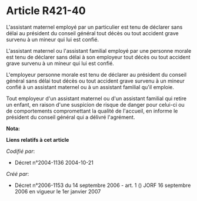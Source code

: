 # Article R421-40

L'assistant maternel employé par un particulier est tenu de déclarer sans délai au président du conseil général tout décès ou
tout accident grave survenu à un mineur qui lui est confié.

L'assistant maternel ou l'assistant familial employé par une personne morale est tenu de déclarer sans délai à son employeur
tout décès ou tout accident grave survenu à un mineur qui lui est confié.

L'employeur personne morale est tenu de déclarer au président du conseil général sans délai tout décès ou tout accident grave
survenu à un mineur confié à un assistant maternel ou à un assistant familial qu'il emploie.

Tout employeur d'un assistant maternel ou d'un assistant familial qui retire un enfant, en raison d'une suspicion de risque
de danger pour celui-ci ou de comportements compromettant la qualité de l'accueil, en informe le président du conseil général
qui a délivré l'agrément.

**Nota:**



**Liens relatifs à cet article**

_Codifié par_:

  - Décret n°2004-1136 2004-10-21

_Créé par_:

  - Décret n°2006-1153 du 14 septembre 2006 - art. 1 () JORF 16 septembre 2006 en vigueur le 1er janvier 2007
